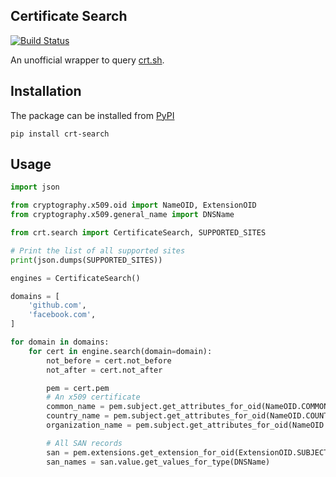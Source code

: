 Certificate Search
------------------

[![Build Status](https://travis-ci.org/huydhn/crt-search?branch=master)](https://travis-ci.org/huydhn/crt-search)

An unofficial wrapper to query [crt.sh](https://crt.sh/).

Installation
------------

The package can be installed from
[PyPI](https://pypi.org/project/crt-search)

```
pip install crt-search
```

Usage
-----

```python
import json

from cryptography.x509.oid import NameOID, ExtensionOID
from cryptography.x509.general_name import DNSName

from crt.search import CertificateSearch, SUPPORTED_SITES

# Print the list of all supported sites
print(json.dumps(SUPPORTED_SITES))

engines = CertificateSearch()

domains = [
    'github.com',
    'facebook.com',
]

for domain in domains:
    for cert in engine.search(domain=domain):
        not_before = cert.not_before
        not_after = cert.not_after

        pem = cert.pem
        # An x509 certificate
        common_name = pem.subject.get_attributes_for_oid(NameOID.COMMON_NAME)[0].value
        country_name = pem.subject.get_attributes_for_oid(NameOID.COUNTRY_NAME)[0].value
        organization_name = pem.subject.get_attributes_for_oid(NameOID.ORGANIZATION_NAME)[0].value

        # All SAN records
        san = pem.extensions.get_extension_for_oid(ExtensionOID.SUBJECT_ALTERNATIVE_NAME)
        san_names = san.value.get_values_for_type(DNSName)
```
